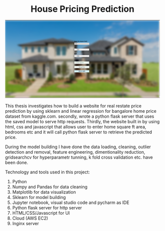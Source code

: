 # <h1 align="center"> House Pricing Prediction</h1>


![Webpage](https://github.com/JerushaJosine/House-pricing/blob/master/webpage)

This thesis investigates how to build a website for real restate price prediction by using sklearn and linear regression for bangalore home price dataset from kaggle.com. secondly, wrote a python flask server that uses the saved model to serve http requests. Thirdly, the website built in by using html, css and javascript that allows user to enter home square ft area, bedrooms etc and it will call python flask server to retrieve the predicted price. 

During the model building I have done the data loading, cleaning, outlier detection and removal, feature engineering, dimentionality reduction, gridsearchcv for hyperparametr tunning, k fold cross validation etc. have been done.

Technology and tools used in this project:
1. Python
2. Numpy and Pandas for data cleaning
3. Matplotlib for data visualization
4. Sklearn for model building
5. Jupyter notebook, visual studio code and pycharm as IDE
6. Python flask server for http server
7. HTML/CSS/Javascript for UI
8. Cloud (AWS EC2)
9. Inginx server



